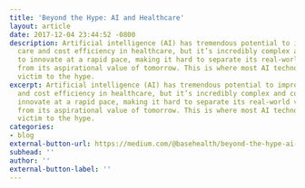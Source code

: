 ```yaml
---
title: 'Beyond the Hype: AI and Healthcare'
layout: article
date: 2017-12-04 23:44:52 -0800
description: Artificial intelligence (AI) has tremendous potential to improve both
  care and cost efficiency in healthcare, but it’s incredibly complex and continues
  to innovate at a rapid pace, making it hard to separate its real-world value today
  from its aspirational value of tomorrow. This is where most AI technology falls
  victim to the hype.
excerpt: Artificial intelligence (AI) has tremendous potential to improve both care
  and cost efficiency in healthcare, but it’s incredibly complex and continues to
  innovate at a rapid pace, making it hard to separate its real-world value today
  from its aspirational value of tomorrow. This is where most AI technology falls
  victim to the hype.
categories:
- blog
external-button-url: https://medium.com/@basehealth/beyond-the-hype-ai-and-healthcare-f138cebfb8ed
subhead: ''
author: ''
external-button-label: ''
---
```

